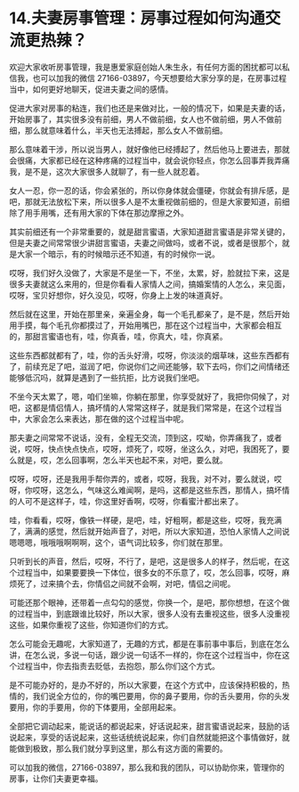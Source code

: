 # 14.夫妻房事管理：房事过程如何沟通交流更热辣？

欢迎大家收听房事管理，我是惠爱家庭创始人朱生永，有任何方面的困扰都可以私信我，也可以加我的微信 27166-03897，今天想要给大家分享的是，在房事过程当中，如何更好地聊天，促进夫妻之间的感情。

促进大家对房事的粘连，我们也还是来做对比，一般的情况下，如果是夫妻的话，开始房事了，其实很多没有前细，男人不做前细，女人也不做前细，男人不做前细，那么就意味着什么，半天也无法搏起，那么女人不做前细。

那么意味着干涉，所以说当男人，就好像他已经搏起了，然后他马上要进去，那就会很痛，大家都已经在这种疼痛的过程当中，就会说你轻点，你怎么回事弄我弄痛我，是不是，这次大家很多人就聊了，有一些人就忍着。

女人一忍，你一忍的话，你会紧张的，所以你身体就会僵硬，你就会有排斥感，是吧，那就无法放松下来，所以很多人是不太重视做前细的，但是大家要知道，前细除了用手用嘴，还有用大家的下体在那边摩擦之外。

其实前细还有一个非常重要的，就是甜言蜜语，大家知道甜言蜜语是非常关键的，但是夫妻之间常常很少讲甜言蜜语，夫妻之间做吗，或者不说，或者是很那个，就是大家一个暗示，有的时候暗示还不知道，有的时候你一说。

哎呀，我们好久没做了，大家是不是坐一下，不坐，太累，好，脸就拉下来，这是很多夫妻就这么来用的，但是你看看人家情人之间，搞婚案情的人怎么，来见面，哎呀，宝贝好想你，好久没见，哎呀，你身上上发的味道真好。

然后就在这里，开始在那里亲，亲遍全身，每一个毛孔都亲了，是不是，然后开始用手摸，每个毛孔你都摸过了，开始用嘴巴，那在这个过程当中，大家都会相互的，那甜言蜜语也有，哇，你真香，哇，你真大，哇，你真紧。

这些东西都就都有了，哇，你的舌头好滑，哎呀，你淡淡的烟草味，这些东西都有了，前续充足了吧，滋润了吧，你说你们之间还能够，软下去吗，你们之间情绪还能够低沉吗，就算是遇到了一些抗拒，比方说我们坐吧。

不坐今天太累了，嗯，咱们坐嘛，你躺在那里，你享受就好了，我把你伺候了，对吧，这都是情侣情人，搞坏情的人常常这样子，就是我们常常是，在这个过程当中，大家会怎么来表达，那在做的这个过程当中呢。

那夫妻之间常常不说话，没有，全程无交流，顶到这，哎呦，你弄痛我了，或者说，哎呀，快点快点快点，哎呀，烦死了，哎呀，坐这么久，对吧，我困死了，要么就是，哎，怎么回事啊，怎么半天也起不来，对吧，要么就。

哎呀，哎呀，还是我用手帮你弄的，或者，哎呀，我我，对不对，要么就说，哎呀，你哎呀，这怎么，气味这么难闻啊，是吗，这都是这些东西，那情人，搞坏情的人可不是这样子，哇，你这里好香啊，哎呀，你看蜜汁都出来了。

哇，你看看，哎呀，像铁一样硬，是吧，哇，好粗啊，都是这些，哎呀，我充满了，满满的感觉，然后就开始声音了，对吧，所以大家知道，恐怕人家情人之间说嗯嗯嗯，哦哦哦啊啊啊，这个，语气词比较多，你们就在那里。

只听到长的声音，然后，哎呀，不行了，是吧，这是很多人的样子，然后呢，在这个过程当中，如果要要换一下体位，很多女的不乐意了，哎，怎么回事，哎呀，麻烦死了，过来搞个去，你情侣之间就不会啊，对吧，情侣之间呢。

可能还那个眼神，还带着一点勾勾的感觉，你换一个，是吧，那你想想，在这个做的过程当中，到底跟谁比较好，所以大家，很多人没有去重视这些，很多人没重视这些，如果你重视了这些，你知道你们的方式。

怎么可能会无趣呢，大家知道了，无趣的方式，都是在事前事中事后，到底在怎么讲，在怎么说，多说一句话，跟少说一句话不一样的，你在这个过程当中，你在这个过程当中，你去指责去贬低，去抱怨，那么你们这个方式。

是不可能办好的，是办不好的，所以大家要，在这个方式中，应该保持积极的，热情的，我们说全方位的，你的嘴巴要用，你的鼻子要用，你的舌头要用，你的头发要用，你的手要用，你的下体要用，全部用起来。

全部把它调动起来，能说话的都说起来，好话说起来，甜言蜜语说起来，鼓励的话说起来，享受的话说起来，这些话统统说起来，你们自然就能把这个事情做好，就能做到极致，那么我们就分享到这里，那么有这方面的需要的。

可以加我的微信，27166-03897，那么我和我的团队，可以协助你来，管理你的房事，让你们夫妻更幸福。